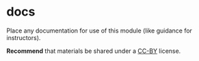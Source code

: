 # docs

Place any documentation for use of this module (like guidance for instructors).

**Recommend** that materials be shared under a [CC-BY](https://creativecommons.org/licenses/by/2.0/) license. 